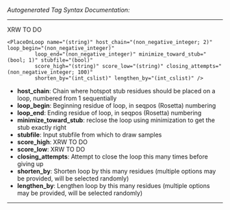 _Autogenerated Tag Syntax Documentation:_

---
XRW TO DO

```
<PlaceOnLoop name="(string)" host_chain="(non_negative_integer; 2)" loop_begin="(non_negative_integer)"
         loop_end="(non_negative_integer)" minimize_toward_stub="(bool; 1)" stubfile="(bool)"
         score_high="(string)" score_low="(string)" closing_attempts="(non_negative_integer; 100)"
         shorten_by="(int_cslist)" lengthen_by="(int_cslist)" />
```

-   **host_chain**: Chain where hotspot stub residues should be placed on a loop, numbered from 1 sequentially
-   **loop_begin**: Beginning residue of loop, in seqpos (Rosetta) numbering
-   **loop_end**: Ending residue of loop, in seqpos (Rosetta) numbering
-   **minimize_toward_stub**: reclose the loop using minimization to get the stub exactly right
-   **stubfile**: Input stubfile from which to draw samples
-   **score_high**: XRW TO DO
-   **score_low**: XRW TO DO
-   **closing_attempts**: Attempt to close the loop this many times before giving up
-   **shorten_by**: Shorten loop by this many residues (multiple options may be provided, will be selected randomly)
-   **lengthen_by**: Lengthen loop by this many residues (multiple options may be provided, will be selected randomly)

---
